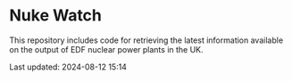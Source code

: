 # Nuke Watch

This repository includes code for retrieving the latest information available on the output of EDF nuclear power plants in the UK.

Last updated: 2024-08-12 15:14